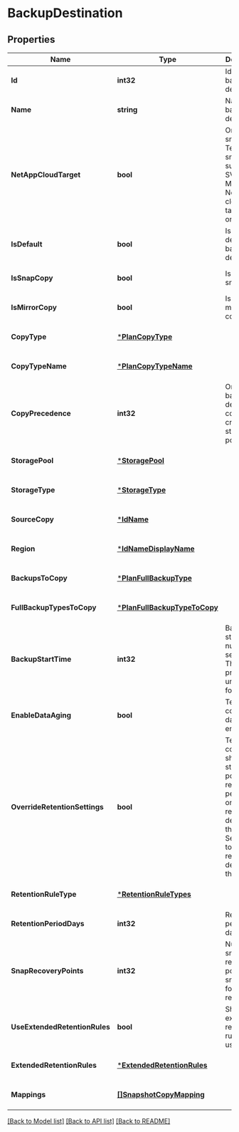 # BackupDestination

## Properties
Name | Type | Description | Notes
------------ | ------------- | ------------- | -------------
**Id** | **int32** | Id of backup destination | [optional] [default to null]
**Name** | **string** | Name of backup destination | [optional] [default to null]
**NetAppCloudTarget** | **bool** | Only for snap copy. Tells if the snap copy supports SVM Mapping to NetApp cloud targets only. | [optional] [default to null]
**IsDefault** | **bool** | Is this a default backup destination? | [optional] [default to null]
**IsSnapCopy** | **bool** | Is this a snap copy? | [optional] [default to null]
**IsMirrorCopy** | **bool** | Is this a mirror copy? | [optional] [default to null]
**CopyType** | [***PlanCopyType**](PlanCopyType.md) |  | [optional] [default to null]
**CopyTypeName** | [***PlanCopyTypeName**](PlanCopyTypeName.md) |  | [optional] [default to null]
**CopyPrecedence** | **int32** | Order of backup destinaion copy created in storage policy | [optional] [default to null]
**StoragePool** | [***StoragePool**](StoragePool.md) |  | [optional] [default to null]
**StorageType** | [***StorageType**](StorageType.md) |  | [optional] [default to null]
**SourceCopy** | [***IdName**](IdName.md) |  | [optional] [default to null]
**Region** | [***IdNameDisplayName**](IdNameDisplayName.md) |  | [optional] [default to null]
**BackupsToCopy** | [***PlanFullBackupType**](PlanFullBackupType.md) |  | [optional] [default to null]
**FullBackupTypesToCopy** | [***PlanFullBackupTypeToCopy**](PlanFullBackupTypeToCopy.md) |  | [optional] [default to null]
**BackupStartTime** | **int32** | Backup start time in number of seconds. The time is provided in unix time format. | [optional] [default to null]
**EnableDataAging** | **bool** | Tells if this copy has data aging enabled | [optional] [default to null]
**OverrideRetentionSettings** | **bool** | Tells if this copy should use storage pool retention period days or the retention defined for this copy. Set as true to use retention defined on this copy. | [optional] [default to null]
**RetentionRuleType** | [***RetentionRuleTypes**](RetentionRuleTypes.md) |  | [optional] [default to null]
**RetentionPeriodDays** | **int32** | Retention period in days | [optional] [default to null]
**SnapRecoveryPoints** | **int32** | Number of snap recovery points for snap copy for retention | [optional] [default to null]
**UseExtendedRetentionRules** | **bool** | Should extended retention rules be used | [optional] [default to null]
**ExtendedRetentionRules** | [***ExtendedRetentionRules**](ExtendedRetentionRules.md) |  | [optional] [default to null]
**Mappings** | [**[]SnapshotCopyMapping**](SnapshotCopyMapping.md) |  | [optional] [default to null]

[[Back to Model list]](../README.md#documentation-for-models) [[Back to API list]](../README.md#documentation-for-api-endpoints) [[Back to README]](../README.md)


